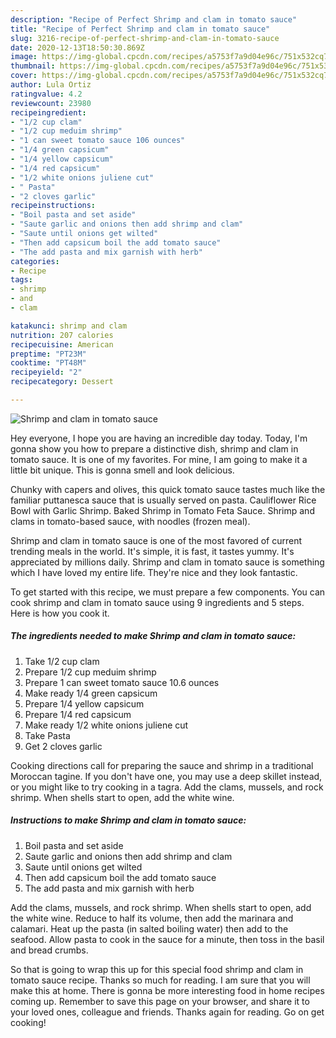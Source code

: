 ```yaml
---
description: "Recipe of Perfect Shrimp and clam in tomato sauce"
title: "Recipe of Perfect Shrimp and clam in tomato sauce"
slug: 3216-recipe-of-perfect-shrimp-and-clam-in-tomato-sauce
date: 2020-12-13T18:50:30.869Z
image: https://img-global.cpcdn.com/recipes/a5753f7a9d04e96c/751x532cq70/shrimp-and-clam-in-tomato-sauce-recipe-main-photo.jpg
thumbnail: https://img-global.cpcdn.com/recipes/a5753f7a9d04e96c/751x532cq70/shrimp-and-clam-in-tomato-sauce-recipe-main-photo.jpg
cover: https://img-global.cpcdn.com/recipes/a5753f7a9d04e96c/751x532cq70/shrimp-and-clam-in-tomato-sauce-recipe-main-photo.jpg
author: Lula Ortiz
ratingvalue: 4.2
reviewcount: 23980
recipeingredient:
- "1/2 cup clam"
- "1/2 cup meduim shrimp"
- "1 can sweet tomato sauce 106 ounces"
- "1/4 green capsicum"
- "1/4 yellow capsicum"
- "1/4 red capsicum"
- "1/2 white onions juliene cut"
- " Pasta"
- "2 cloves garlic"
recipeinstructions:
- "Boil pasta and set aside"
- "Saute garlic and onions then add shrimp and clam"
- "Saute until onions get wilted"
- "Then add capsicum boil the add tomato sauce"
- "The add pasta and mix garnish with herb"
categories:
- Recipe
tags:
- shrimp
- and
- clam

katakunci: shrimp and clam 
nutrition: 207 calories
recipecuisine: American
preptime: "PT23M"
cooktime: "PT48M"
recipeyield: "2"
recipecategory: Dessert

---
```



![Shrimp and clam in tomato sauce](https://img-global.cpcdn.com/recipes/a5753f7a9d04e96c/751x532cq70/shrimp-and-clam-in-tomato-sauce-recipe-main-photo.jpg)

Hey everyone, I hope you are having an incredible day today. Today, I'm gonna show you how to prepare a distinctive dish, shrimp and clam in tomato sauce. It is one of my favorites. For mine, I am going to make it a little bit unique. This is gonna smell and look delicious.

Chunky with capers and olives, this quick tomato sauce tastes much like the familiar puttanesca sauce that is usually served on pasta. Cauliflower Rice Bowl with Garlic Shrimp. Baked Shrimp in Tomato Feta Sauce. Shrimp and clams in tomato-based sauce, with noodles (frozen meal).

Shrimp and clam in tomato sauce is one of the most favored of current trending meals in the world. It's simple, it is fast, it tastes yummy. It's appreciated by millions daily. Shrimp and clam in tomato sauce is something which I have loved my entire life. They're nice and they look fantastic.


To get started with this recipe, we must prepare a few components. You can cook shrimp and clam in tomato sauce using 9 ingredients and 5 steps. Here is how you cook it.

<!--inarticleads1-->

##### The ingredients needed to make Shrimp and clam in tomato sauce:

1. Take 1/2 cup clam
1. Prepare 1/2 cup meduim shrimp
1. Prepare 1 can sweet tomato sauce 10.6 ounces
1. Make ready 1/4 green capsicum
1. Prepare 1/4 yellow capsicum
1. Prepare 1/4 red capsicum
1. Make ready 1/2 white onions juliene cut
1. Take  Pasta
1. Get 2 cloves garlic


Cooking directions call for preparing the sauce and shrimp in a traditional Moroccan tagine. If you don&#39;t have one, you may use a deep skillet instead, or you might like to try cooking in a tagra. Add the clams, mussels, and rock shrimp. When shells start to open, add the white wine. 

<!--inarticleads2-->

##### Instructions to make Shrimp and clam in tomato sauce:

1. Boil pasta and set aside
1. Saute garlic and onions then add shrimp and clam
1. Saute until onions get wilted
1. Then add capsicum boil the add tomato sauce
1. The add pasta and mix garnish with herb


Add the clams, mussels, and rock shrimp. When shells start to open, add the white wine. Reduce to half its volume, then add the marinara and calamari. Heat up the pasta (in salted boiling water) then add to the seafood. Allow pasta to cook in the sauce for a minute, then toss in the basil and bread crumbs. 

So that is going to wrap this up for this special food shrimp and clam in tomato sauce recipe. Thanks so much for reading. I am sure that you will make this at home. There is gonna be more interesting food in home recipes coming up. Remember to save this page on your browser, and share it to your loved ones, colleague and friends. Thanks again for reading. Go on get cooking!
